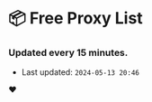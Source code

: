# :package: Free Proxy List
### Updated every 15 minutes.

- Last updated: `2024-05-13 20:46`

:heart:
